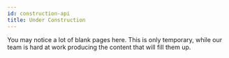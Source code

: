 ```yaml
---
id: construction-api
title: Under Construction
---
```


You may notice a lot of blank pages here. This is only temporary, while our team is hard at work producing the content that will fill them up.
